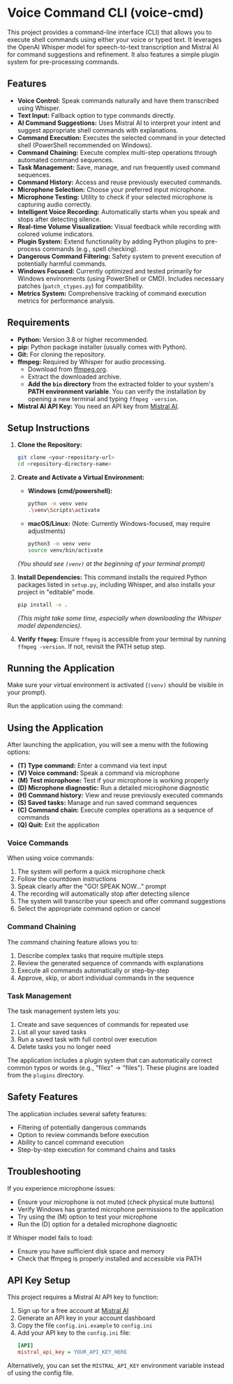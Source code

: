 # Voice Command CLI (voice-cmd)

This project provides a command-line interface (CLI) that allows you to execute shell commands using either your voice or typed text. It leverages the OpenAI Whisper model for speech-to-text transcription and Mistral AI for command suggestions and refinement. It also features a simple plugin system for pre-processing commands.

## Features

*   **Voice Control:** Speak commands naturally and have them transcribed using Whisper.
*   **Text Input:** Fallback option to type commands directly.
*   **AI Command Suggestions:** Uses Mistral AI to interpret your intent and suggest appropriate shell commands with explanations.
*   **Command Execution:** Executes the selected command in your detected shell (PowerShell recommended on Windows).
*   **Command Chaining:** Execute complex multi-step operations through automated command sequences.
*   **Task Management:** Save, manage, and run frequently used command sequences.
*   **Command History:** Access and reuse previously executed commands.
*   **Microphone Selection:** Choose your preferred input microphone.
*   **Microphone Testing:** Utility to check if your selected microphone is capturing audio correctly.
*   **Intelligent Voice Recording:** Automatically starts when you speak and stops after detecting silence.
*   **Real-time Volume Visualization:** Visual feedback while recording with colored volume indicators.
*   **Plugin System:** Extend functionality by adding Python plugins to pre-process commands (e.g., spell checking).
*   **Dangerous Command Filtering:** Safety system to prevent execution of potentially harmful commands.
*   **Windows Focused:** Currently optimized and tested primarily for Windows environments (using PowerShell or CMD). Includes necessary patches (`patch_ctypes.py`) for compatibility.
*   **Metrics System:** Comprehensive tracking of command execution metrics for performance analysis.

## Requirements

*   **Python:** Version 3.8 or higher recommended.
*   **pip:** Python package installer (usually comes with Python).
*   **Git:** For cloning the repository.
*   **ffmpeg:** Required by Whisper for audio processing.
    *   Download from [ffmpeg.org](https://ffmpeg.org/download.html).
    *   Extract the downloaded archive.
    *   **Add the `bin` directory** from the extracted folder to your system's **PATH environment variable**. You can verify the installation by opening a new terminal and typing `ffmpeg -version`.
*   **Mistral AI API Key:** You need an API key from [Mistral AI](https://mistral.ai/).

## Setup Instructions

1.  **Clone the Repository:**
    ```bash
    git clone <your-repository-url>
    cd <repository-directory-name>
    ```

2.  **Create and Activate a Virtual Environment:**
    *   **Windows (cmd/powershell):**
        ```bash
        python -m venv venv
        .\venv\Scripts\activate
        ```
    *   **macOS/Linux:** (Note: Currently Windows-focused, may require adjustments)
        ```bash
        python3 -m venv venv
        source venv/bin/activate
        ```
    *(You should see `(venv)` at the beginning of your terminal prompt)*

3.  **Install Dependencies:**
    This command installs the required Python packages listed in `setup.py`, including Whisper, and also installs your project in "editable" mode.
    ```bash
    pip install -e .
    ```
    *(This might take some time, especially when downloading the Whisper model dependencies).*

4.  **Verify `ffmpeg`:** Ensure `ffmpeg` is accessible from your terminal by running `ffmpeg -version`. If not, revisit the PATH setup step.

## Running the Application

Make sure your virtual environment is activated (`(venv)` should be visible in your prompt).

Run the application using the command:

## Using the Application

After launching the application, you will see a menu with the following options:

* **(T) Type command:** Enter a command via text input
* **(V) Voice command:** Speak a command via microphone
* **(M) Test microphone:** Test if your microphone is working properly
* **(D) Microphone diagnostic:** Run a detailed microphone diagnostic
* **(H) Command history:** View and reuse previously executed commands
* **(S) Saved tasks:** Manage and run saved command sequences
* **(C) Command chain:** Execute complex operations as a sequence of commands
* **(Q) Quit:** Exit the application

### Voice Commands

When using voice commands:
1. The system will perform a quick microphone check
2. Follow the countdown instructions
3. Speak clearly after the "GO! SPEAK NOW..." prompt
4. The recording will automatically stop after detecting silence
5. The system will transcribe your speech and offer command suggestions
6. Select the appropriate command option or cancel

### Command Chaining

The command chaining feature allows you to:
1. Describe complex tasks that require multiple steps
2. Review the generated sequence of commands with explanations
3. Execute all commands automatically or step-by-step
4. Approve, skip, or abort individual commands in the sequence

### Task Management

The task management system lets you:
1. Create and save sequences of commands for repeated use
2. List all your saved tasks
3. Run a saved task with full control over execution
4. Delete tasks you no longer need

The application includes a plugin system that can automatically correct common typos or words (e.g., "filez" → "files"). These plugins are loaded from the `plugins` directory.

## Safety Features

The application includes several safety features:
* Filtering of potentially dangerous commands
* Option to review commands before execution
* Ability to cancel command execution
* Step-by-step execution for command chains and tasks

## Troubleshooting

If you experience microphone issues:
* Ensure your microphone is not muted (check physical mute buttons)
* Verify Windows has granted microphone permissions to the application
* Try using the (M) option to test your microphone
* Run the (D) option for a detailed microphone diagnostic

If Whisper model fails to load:
* Ensure you have sufficient disk space and memory
* Check that ffmpeg is properly installed and accessible via PATH

## API Key Setup

This project requires a Mistral AI API key to function:

1. Sign up for a free account at [Mistral AI](https://mistral.ai)
2. Generate an API key in your account dashboard
3. Copy the file `config.ini.example` to `config.ini`
4. Add your API key to the `config.ini` file:
   ```ini
   [API]
   mistral_api_key = YOUR_API_KEY_HERE
   ```

Alternatively, you can set the `MISTRAL_API_KEY` environment variable instead of using the config file.